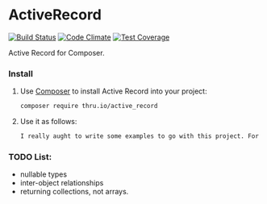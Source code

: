 ActiveRecord
=====================

[![Build Status](https://travis-ci.org/Thruio/ActiveRecord.svg?branch=master)](https://travis-ci.org/Thruio/ActiveRecord) [![Code Climate](https://codeclimate.com/github/Thruio/ActiveRecord/badges/gpa.svg)](https://codeclimate.com/github/Thruio/ActiveRecord) [![Test Coverage](https://codeclimate.com/github/Thruio/ActiveRecord/badges/coverage.svg)](https://codeclimate.com/github/Thruio/ActiveRecord)

Active Record for Composer.

### Install

1. Use [Composer](http://getcomposer.org) to install Active Record into your project:

    ```bash
    composer require thru.io/active_record
    ```

2. Use it as follows:

    ```bash
    I really aught to write some examples to go with this project. For now, have a look at how the [test models](https://github.com/Thruio/ActiveRecord/blob/master/Thru/ActiveRecord/Test/TestModel.php) work
    ```


### TODO List:

 * nullable types
 * inter-object relationships
 * returning collections, not arrays.